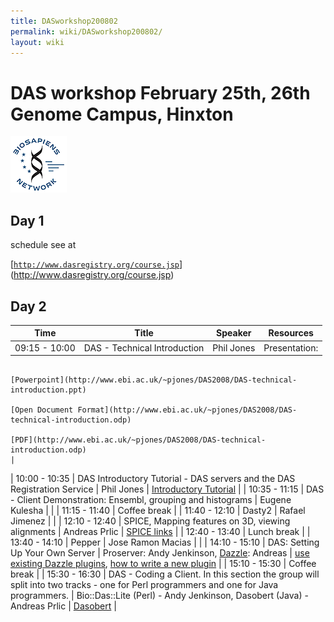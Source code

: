 ```yaml
---
title: DASworkshop200802
permalink: wiki/DASworkshop200802/
layout: wiki
---
```


DAS workshop February 25th, 26th Genome Campus, Hinxton
=======================================================

![BioSapiens Network](Biosapiens_final.gif "BioSapiens Network")

Day 1
-----

schedule see at

[[`http://www.dasregistry.org/course.jsp`](http://www.dasregistry.org/course.jsp)](http://www.dasregistry.org/course.jsp)

Day 2
-----

| Time          | Title                                                                                                                                | Speaker                                                                          | Resources                                                                                                                                              |
|---------------|--------------------------------------------------------------------------------------------------------------------------------------|----------------------------------------------------------------------------------|--------------------------------------------------------------------------------------------------------------------------------------------------------|
| 09:15 - 10:00 | DAS - Technical Introduction                                                                                                         | Phil Jones                                                                       | Presentation:                                                                                                                                          
                                                                                                                                                                                                                                           [Powerpoint](http://www.ebi.ac.uk/~pjones/DAS2008/DAS-technical-introduction.ppt)                                                                       
                                                                                                                                                                                                                                           [Open Document Format](http://www.ebi.ac.uk/~pjones/DAS2008/DAS-technical-introduction.odp)                                                             
                                                                                                                                                                                                                                           [PDF](http://www.ebi.ac.uk/~pjones/DAS2008/DAS-technical-introduction.odp)                                                                              |
| 10:00 - 10:35 | DAS Introductory Tutorial - DAS servers and the DAS Registration Service                                                             | Phil Jones                                                                       | [ Introductory Tutorial](/wiki/DASworkshop200802:intro_tutorial "wikilink")                                                                                  |
| 10:35 - 11:15 | DAS - Client Demonstration: Ensembl, grouping and histograms                                                                         | Eugene Kulesha                                                                   |                                                                                                                                                        |
| 11:15 - 11:40 | Coffee break                                                                                                                         |
| 11:40 - 12:10 | Dasty2                                                                                                                               | Rafael Jimenez                                                                   |                                                                                                                                                        |
| 12:10 - 12:40 | SPICE, Mapping features on 3D, viewing alignments                                                                                    | Andreas Prlic                                                                    | [ SPICE links](/wiki/DASworkshop200802:spice "wikilink")                                                                                                     |
| 12:40 - 13:40 | Lunch break                                                                                                                          |
| 13:40 - 14:10 | Pepper                                                                                                                               | Jose Ramon Macias                                                                |                                                                                                                                                        |
| 14:10 - 15:10 | DAS: Setting Up Your Own Server                                                                                                      | Proserver: Andy Jenkinson, [Dazzle](http://www.biojava.org/wiki/Dazzle): Andreas | [use existing Dazzle plugins](http://www.biojava.org/wiki/Dazzle:plugins), [how to write a new plugin](http://www.biojava.org/wiki/Dazzle:writeplugin) |
| 15:10 - 15:30 | Coffee break                                                                                                                         |
| 15:30 - 16:30 | DAS - Coding a Client. In this section the group will split into two tracks - one for Perl programmers and one for Java programmers. | Bio::Das::Lite (Perl) - Andy Jenkinson, Dasobert (Java) - Andreas Prlic          | [Dasobert](http://www.spice-3d.org/dasobert/)                                                                                                          |


